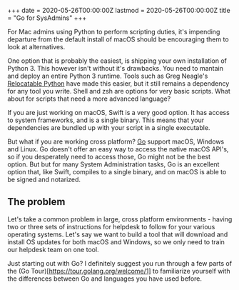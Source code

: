 +++
date = 2020-05-26T00:00:00Z
lastmod = 2020-05-26T00:00:00Z
title = "Go for SysAdmins"
+++

For Mac admins using Python to perform scripting duties, it's impending departure from the default install of macOS should be encouraging them to look at alternatives.

One option that is probably the easiest, is shipping your own installation of Python 3. This however isn't without it's drawbacks. You need to mantain and deploy an entire Python 3 runtime. Tools such as Greg Neagle's [Relocatable Python](https://github.com/gregneagle/relocatable-python) have made this easier, but it still remains a dependency for any tool you write. Shell and zsh are options for very basic scripts. What about for scripts that need a more advanced language?

If you are just working on macOS, Swift is a very good option. It has access to system frameworks, and is a single binary. This means that your dependencies are bundled up with your script in a single executable.

But what if you are working cross platform? [Go](https://golang.org/) support macOS, Windows and Linux. Go doesn't offer an easy way to access the native macOS API's, so if you desperately need to access those, Go might not be the best option. But but for many System Administration tasks, Go is an excellent option that, like Swift, compiles to a single binary, and on macOS is able to be signed and notarized.

## The problem

Let's take a common problem in large, cross platform environments - having two or three sets of instructions for helpdesk to follow for your various operating systems. Let's say we want to build a tool that will download and install OS updates for both macOS and Windows, so we only need to train our helpdesk team on one tool.

Just starting out with Go? I definitely suggest you run through a few parts of the (Go Tour)[https://tour.golang.org/welcome/1] to familiarize yourself with the differences between Go and languages you have used before.
